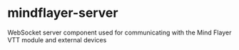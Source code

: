 # mindflayer-server
WebSocket server component used for communicating with the Mind Flayer VTT module and external devices
